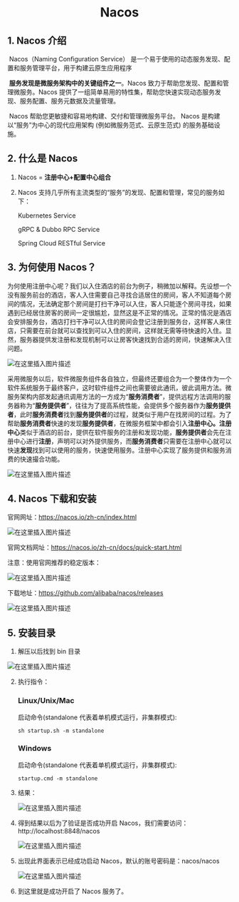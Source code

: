 <h1 align = "center">Nacos</h1>

## 1. Nacos 介绍

​ Nacos（Naming Configuration Service） 是一个易于使用的动态服务发现、配置和服务管理平台，用于构建云原生应用程序

​ **服务发现是微服务架构中的关键组件之一**。Nacos 致力于帮助您发现、配置和管理微服务。Nacos 提供了一组简单易用的特性集，帮助您快速实现动态服务发现、服务配置、服务元数据及流量管理。

​ Nacos 帮助您更敏捷和容易地构建、交付和管理微服务平台。 Nacos 是构建以“服务”为中心的现代应用架构 (例如微服务范式、云原生范式) 的服务基础设施。

## 2. 什么是 Nacos

1. Nacos = **注册中心+配置中心组合**

2. Nacos 支持几乎所有主流类型的“服务”的发现、配置和管理，常见的服务如下：

   Kubernetes Service

   gRPC & Dubbo RPC Service

   Spring Cloud RESTful Service

## 3. 为何使用 Nacos？

​ 为何使用注册中心呢？我们以入住酒店的前台为例子，稍微加以解释。先设想一个没有服务前台的酒店，客人入住需要自己寻找合适居住的房间，客人不知道每个房间的情况，无法确定那个房间是打扫干净可以入住，客人只能逐个房间寻找，如果遇到已经居住房客的房间一定很尴尬，显然这是不正常的情况。正常的情况是酒店会安排服务台，酒店打扫干净可以入住的房间会登记注册到服务台，这样客人来住店，只需要在前台就可以查找到可以入住的房间，这样就无需等待快速的入住。显然，服务器提供发注册和发现机制可以让房客快速找到合适的房间，快速解决入住问题。

![在这里插入图片描述](https://img-blog.csdnimg.cn/2eb9b38b79934ae5b8724d5c956418a3.png)

​ 采用微服务以后，软件微服务组件各自独立，但最终还要组合为一个整体作为一个软件系统服务于最终客户，这时软件组件之间也需要彼此通讯，彼此调用方法。微服务架构内部发起通讯调用方法的一方成为“**服务消费者**”，提供远程方法调用的服务器称为“**服务提供者**”，往往为了提高系统性能，会提供多个服务器作为**服务提供者**，此时**服务消费者**找到**服务提供者**的过程，就类似于用户在找房间的过程。为了帮助**服务消费者**快速的发现**服务提供者**，在微服务框架中都会引入**注册中心。注册中心**类似于酒店的前台，提供在软件服务的注册和发现功能，**服务提供者**会先在注册中心进行**注册**，声明可以对外提供服务，而**服务消费者**只需要在注册中心就可以快速**发现**找到可以使用的服务，快速使用服务。注册中心实现了服务提供和服务消费的快速撮合功能。

![在这里插入图片描述](https://img-blog.csdnimg.cn/66360510cfae4ca58889bcd9a9178680.png)

## 4. Nacos 下载和安装

官网网址：https://nacos.io/zh-cn/index.html

![在这里插入图片描述](https://img-blog.csdnimg.cn/518cfc78212c4027b214ed1e780847a2.png)

官网文档网址：https://nacos.io/zh-cn/docs/quick-start.html

注意：使用官网推荐的稳定版本：

![在这里插入图片描述](https://img-blog.csdnimg.cn/0bb33112e2db4b2db17891e31a9c5696.png)

下载地址：https://github.com/alibaba/nacos/releases

![在这里插入图片描述](https://img-blog.csdnimg.cn/d0367b78797c4a55b6c6f4201e14c16c.png)

## 5. 安装目录

1. 解压以后找到 bin 目录

![在这里插入图片描述](https://img-blog.csdnimg.cn/1288d92dc3d542839ae1d15e6b88c183.png)

2. 执行指令：

   ### Linux/Unix/Mac

   启动命令(standalone 代表着单机模式运行，非集群模式):

   ```
   sh startup.sh -m standalone
   ```

   ### Windows

   启动命令(standalone 代表着单机模式运行，非集群模式):

   ```
   startup.cmd -m standalone
   ```

3. 结果：

   ![在这里插入图片描述](https://img-blog.csdnimg.cn/b1d9946b8ff04d6098ab4a23d9ef479e.png)

4. 得到结果以后为了验证是否成功开启 Nacos，我们需要访问：http://localhost:8848/nacos

   ![在这里插入图片描述](https://img-blog.csdnimg.cn/518cfc78212c4027b214ed1e780847a2.png)

5. 出现此界面表示已经成功启动 Nacos，默认的账号密码是：nacos/nacos

   ![在这里插入图片描述](https://img-blog.csdnimg.cn/f5173ff1235a4ef68528fec3b642997b.png)

6. 到这里就是成功开启了 Nacos 服务了。
